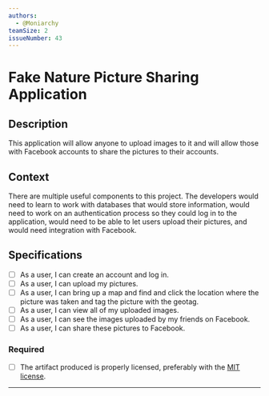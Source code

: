 ```yaml
---
authors:
  - @Moniarchy
teamSize: 2
issueNumber: 43
---
```


# Fake Nature Picture Sharing Application

## Description

This application will allow anyone to upload images to it and will allow those with Facebook accounts to share the pictures to their accounts.
## Context

There are multiple useful components to this project. The developers would need to learn to work with databases that would store information, would need to work on an authentication process so they could log in to the application, would need to be able to let users upload their pictures, and would need integration with Facebook.
## Specifications
- [ ] As a user, I can create an account and log in.
- [ ] As a user, I can upload my pictures.
- [ ] As a user, I can bring up a map and find and click the location where the picture was taken and tag the picture with the geotag.
- [ ] As a user, I can view all of my uploaded images.
- [ ] As a user, I can see the images uploaded by my friends on Facebook.
- [ ] As a user, I can share these pictures to Facebook.
### Required
- [ ] The artifact produced is properly licensed, preferably with the [MIT license](https://opensource.org/licenses/MIT).

---





